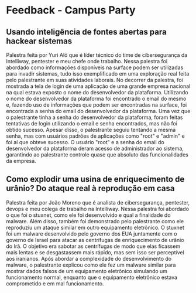# Feedback - Campus Party

## Usando inteligência de fontes abertas para hackear sistemas

Palestra feita por Yuri Aló que é líder técnico do time de cibersegurança da Intelliway, pentester e meu chefe onde trabalho.  Nessa palestra foi abordado como informações disponíveis na surface podem ser utilizadas para invadir sistemas, tudo isso exemplificado em uma exploração real feita pelo palestrante em suas atividades laborais.
No decorrer da palestra, foi mostrada a tela de login de uma aplicação de uma grande empresa nacional na qual estava exposto o nome do desenvolvedor da plataforma. Utilizando o nome do desenvolvedor da plataforma foi encontrado o email do mesmo e, fazendo uso de informações que podem ser encontradas na surface, foi encontrada a senha do email do desenvolvedor da plataforma.
Uma vez que o palestrante tinha a senha do desenvolvedor da plataforma, foram feitas tentativas de login utilizando o email e senha encontrados, mas não foi obtido sucesso. Apesar disso, o palestrante seguiu tentando a mesma senha, mas com usuários padrões de aplicações como "root" e "admin"  e foi aí que obteve sucesso. O usuário "root" e a senha do email do desenvolvedor da plataforma deram acesso de administrador ao sistema, garantindo ao palestrante controle quase que absoluto das funcionalidades da empresa. 

## Como explodir uma usina de enriquecimento de urânio? Do ataque real à reprodução em casa

Palestra feita por João Moreno que é analista de cibersegurança, pentester, devops e meu colega de trabalho na Intelliway.  Nessa palestra foi abordado o que foi o stuxnet, como ele foi desenvolvido e qual a finalidade do malware. Além disso, também foi demonstrado pelo palestrante como ele reproduziu um ataque similar em outro equipamento eletrônico.
O stuxnet foi um malware desenvolvido pelo governo dos EUA juntamente com o governo de Israel para atacar as centrífugas de enriquecimento de urânio do Irã. O objetivo era sabotar as centrífugas de modo que elas ficassem mais lentas e se desgastassem mais rápido, mas sem isso ser perceptível aos iranianos.
Após abordar a complexidade do desenvolvimento do malware, o palestrante explicou como ele fez um malware similar para mostrar dados falsos de um equipamento eletrônico simulando um funcionamento normal, enquanto que o equipamento eletrônico estava comprometido e em mal funcionamento.
